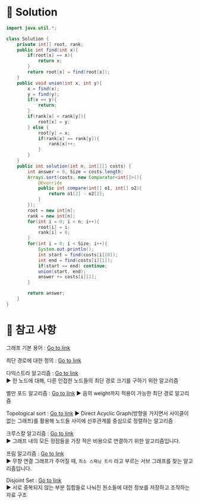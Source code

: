 # 📕 Solution

```java
import java.util.*;

class Solution {
    private int[] root, rank;
    public int find(int x){
        if(root[x] == x){
            return x;
        }
        return root[x] = find(root[x]);
    }
    public void union(int x, int y){
        x = find(x);
        y = find(y);
        if(x == y){
            return;
        }
        if(rank[x] < rank[y]){
            root[x] = y;
        } else {
            root[y] = x;
            if(rank[x] == rank[y]){
                rank[x]++;
            }
        }
    }
    public int solution(int n, int[][] costs) {
        int answer = 0, Size = costs.length;
        Arrays.sort(costs, new Comparator<int[]>(){
            @Override
            public int compare(int[] o1, int[] o2){
                return o1[2] - o2[2];
            }
        });
        root = new int[n];
        rank = new int[n];
        for(int i = 0; i < n; i++){
            root[i] = i;
            rank[i] = 0;
        }
        for(int i = 0; i < Size; i++){
            System.out.println();
            int start = find(costs[i][0]);
            int end = find(costs[i][1]);
            if(start == end) continue;
            union(start, end);
            answer += costs[i][2];
        }

        return answer;
    }
}
```

# 📘 참고 사항

그래프 기본 용어 : [Go to link](https://ratsgo.github.io/data%20structure&algorithm/2017/11/18/graph/)

최단 경로에 대한 정의 : [Go to link](https://ratsgo.github.io/data%20structure&algorithm/2017/11/25/shortestpath/)

다익스트라 알고리즘 : [Go to link](https://ratsgo.github.io/data%20structure&algorithm/2017/11/26/dijkstra/)  
▶ 한 노드에 대해, 다른 인접한 노드들의 최단 경로 크기를 구하기 위한 알고리즘

벨만 포드 알고리즘 : [Go to link](https://ratsgo.github.io/data%20structure&algorithm/2017/11/27/bellmanford/)
▶ 음의 weight까지 적용이 가능한 최단 경로 알고리즘

Topological sort : [Go to link](https://ratsgo.github.io/data%20structure&algorithm/2017/11/21/Topological/)
▶ Direct Acyclic Graph(방향을 가지면서 사이클이 없는 그래프)를 활용해 노드들 사이에 선후관계를 중심으로 정렬하는 알고리즘

크루스칼 알고리즘 : [Go to link](https://chanhuiseok.github.io/posts/algo-33/)  
▶ 그래프 내의 모든 정점들을 가장 적은 비용으로 연결하기 위한 알고리즘입니다.

프림 알고리즘 : [Go to link](https://www.weeklyps.com/entry/%ED%94%84%EB%A6%BC-%EC%95%8C%EA%B3%A0%EB%A6%AC%EC%A6%98-Prims-algorithm)  
▶ 무향 연결 그래프가 주어질 때, `최소 스패닝 트리` 라고 부르는 서브 그래프를 찾는 알고리즘입니다.

Disjoint Set : [Go to link](https://gmlwjd9405.github.io/2018/08/31/algorithm-union-find.html)  
▶ 서로 중복되지 않는 부분 집합들로 나눠진 원소들에 대한 정보를 저장하고 조작하는 자료 구조
